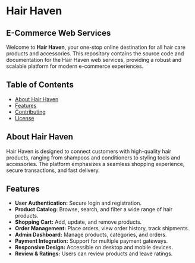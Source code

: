 # Hair Haven 

## E-Commerce Web Services

Welcome to **Hair Haven**, your one-stop online destination for all hair care products and accessories. This repository contains the source code and documentation for the Hair Haven web services, providing a robust and scalable platform for modern e-commerce experiences.

## Table of Contents

- [About Hair Haven](#about-hair-haven)
- [Features](#features)
- [Contributing](#contributing)
- [License](#license)

## About Hair Haven

Hair Haven is designed to connect customers with high-quality hair products, ranging from shampoos and conditioners to styling tools and accessories. The platform emphasizes a seamless shopping experience, secure transactions, and fast delivery.

## Features

- **User Authentication:** Secure login and registration.
- **Product Catalog:** Browse, search, and filter a wide range of hair products.
- **Shopping Cart:** Add, update, and remove products.
- **Order Management:** Place orders, view order history, track shipments.
- **Admin Dashboard:** Manage products, categories, and orders.
- **Payment Integration:** Support for multiple payment gateways.
- **Responsive Design:** Accessible on desktop and mobile devices.
- **Review & Ratings:** Users can review products and leave ratings.



